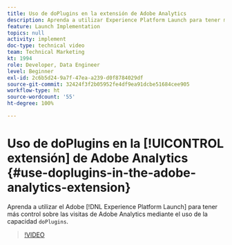 ```yaml
---
title: Uso de doPlugins en la extensión de Adobe Analytics
description: Aprenda a utilizar Experience Platform Launch para tener más control sobre sus visitas de Adobe Analytics al aprovechar la capacidad doPlugins.
feature: Launch Implementation
topics: null
activity: implement
doc-type: technical video
team: Technical Marketing
kt: 1994
role: Developer, Data Engineer
level: Beginner
exl-id: 2c6b5d24-9a7f-47ea-a239-d0f8784029df
source-git-commit: 32424f3f2b05952fe4df9ea91dcbe51684cee905
workflow-type: ht
source-wordcount: '55'
ht-degree: 100%

---
```


# Uso de doPlugins en la [!UICONTROL extensión] de Adobe Analytics {#use-doplugins-in-the-adobe-analytics-extension}

Aprenda a utilizar el Adobe [!DNL Experience Platform Launch] para tener más control sobre las visitas de Adobe Analytics mediante el uso de la capacidad `doPlugins`.

>[!VIDEO](https://video.tv.adobe.com/v/25171?quality=12)
